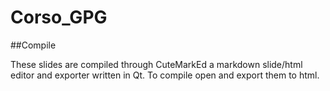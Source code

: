 # Corso_GPG

##Compile

These slides are compiled through CuteMarkEd a markdown slide/html editor and exporter written in 
Qt. To compile open and export them to html.
